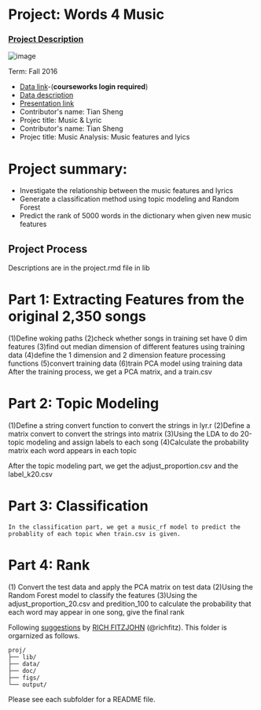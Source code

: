 # Project: Words 4 Music

### [Project Description](doc/Project4_desc.md)

![image](https://www.google.com/search?q=music&rlz=1C5CHFA_enUS655US655&espv=2&biw=1280&bih=586&source=lnms&tbm=isch&sa=X&ved=0ahUKEwjGuubepLPQAhVM6CYKHUJlDSMQ_AUICCgD#imgrc=vSP7o3NreHZMnM%3A)

Term: Fall 2016

+ [Data link](https://courseworks2.columbia.edu/courses/11849/files/folder/Project_Files?preview=763391)-(**courseworks login required**)
+ [Data description](doc/readme.html)
+ [Presentation link](http://prezi.com/biyahojmsvrg/?utm_campaign=share&utm_medium=copy)
+ Contributor's name: Tian Sheng
+ Projec title: Music & Lyric
+ Contributor's name: Tian Sheng
+ Projec title: Music Analysis: Music features and lyics
# Project summary: 
+ Investigate the relationship between the music features and lyrics
+ Generate a classification method using topic modeling and Random Forest
+ Predict the rank of 5000 words  in the dictionary when given new music features

## Project Process
   Descriptions are in the project.rmd file in lib
# Part 1: Extracting Features from the original 2,350 songs
(1)Define woking paths
(2)check whether songs in training set have 0 dim features
(3)find out median dimension of different features using training data
(4)define the 1 dimension and 2 dimension feature processing functions
(5)convert training data
(6)train PCA model using training data 
   After the training process, we get a PCA matrix, and a train.csv


# Part 2: Topic Modeling
(1)Define a string convert function to convert the strings in lyr.r
(2)Define a matrix convert to convert the strings into matrix
(3)Using the LDA to do 20-topic modeling and assign labels to each song
(4)Calculate the probability matrix each word appears in each topic

   After the topic modeling part, we get the adjust_proportion.csv and the label_k20.csv

# Part 3: Classification
    In the classification part, we get a music_rf model to predict the probablity of each topic when train.csv is given.


# Part 4: Rank
(1) Convert the test data and apply the PCA matrix on test data
(2)Using the Random Forest model to classify the features 
(3)Using the adjust_proportion_20.csv and predition_100 to calculate the probability that each word may appear in one song, give the final rank 

	
Following [suggestions](http://nicercode.github.io/blog/2013-04-05-projects/) by [RICH FITZJOHN](http://nicercode.github.io/about/#Team) (@richfitz). This folder is orgarnized as follows.

```
proj/
├── lib/
├── data/
├── doc/
├── figs/
└── output/
```

Please see each subfolder for a README file.
